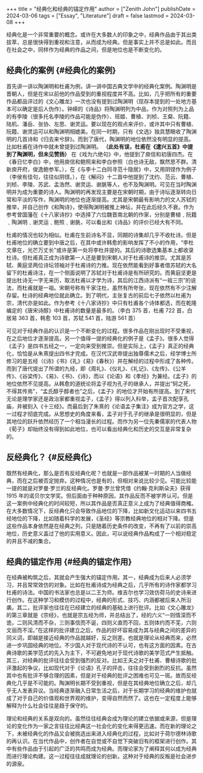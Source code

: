 +++
title = "经典化和经典的锚定作用"
author = ["Zenith John"]
publishDate = 2024-03-06
tags = ["Essay", "Literature"]
draft = false
lastmod = 2024-03-08
+++

经典化是一个非常重要的概念。或许在大多数人的印象之中，经典作品由于其出类拔萃，总是很快得到重视和注意，从而成为经典。但是事实上并不总是如此。而且在社会之中，同样作为经典的作品之间，但是地位也是不断变化的。


## 经典化的案例 {#经典化的案例}

首先讲一讲以陶渊明和杜甫为例，讲一讲中国古典文学中的经典化案例。陶渊明是晋朝人，但是在宋以前他的作品受到的重视程度并不高。比如，几乎把所有的重要作品都品评过的《文心雕龙》一次也没有提到过陶渊明（现存本提到的一处地方基本可以确定是后人伪作）。钟嵘的《诗品》将陶渊明列为中品，作为对照列为上品的有李陵（很多托名李陵的作品可能是伪作）、班姬、曹植、刘桢、王粲、阮籍、陆机、潘岳、张协、左思、谢灵运。要以现在的观点来评价，或许其中只有曹植、阮籍、谢灵运可以和陶渊明相媲美。在同一时期，只有《文选》独具慧眼收了陶渊明的几首诗和《归去来兮辞》。而到了唐代，陶渊明的地位依然没有明显的提高。比如杜甫在诗作中就未曾提到过陶渊明。 **（此处有误，杜甫在《遣兴五首》中提到了陶渊明，但未见赞扬）** 在《戏为六绝句》中，他提到了庾信和初唐四杰。在《春日忆李白》中，他用庾信和鲍照来和李白参照（白也诗无敌，飘然思不群。清新庾开府，俊逸鲍参军。），在《与李十二白同寻范十隐居》中，又用阴铿作为例子（李侯有佳句，往往似阴铿。），在《解闷》十二首中他提到了沈约、范云、曹植、刘桢、李陵、苏武、孟浩然、谢灵运、谢脁等人，也不及陶渊明。可见在当时陶渊明并为成为重要的诗人。陶渊明的再发现主要是在宋朝时期，由于诗坛逐渐转向日常和平淡的写作，陶渊明的地位也逐渐提高。尤其是宋朝最有影响力的文人苏轼的推举，并自己创作《和陶诗》，使得陶渊明被推上神坛，并在此后经久不衰。作为参考曾国藩在《十八家诗抄》中选择了六位魏晋南北朝的作家，分别是曹植﹑阮籍﹑陶渊明﹑谢灵运﹑鲍照﹑谢朓，可以看出和《诗品》的评价已经大有不同。

杜甫的情况也较为相似。杜甫在生前诗名不显，同期的诗集却几乎不收杜诗。但是杜甫地位的确立要到中唐之后，在其中或许韩愈的影响发挥了不小的作用，“李杜文章在，光芒万丈长”或许是第一处将李杜并提的。其后的诗歌选集基本上都收录杜诗。但杜甫真正成为诗歌第一人还是要到宋朝人对于杜甫诗的推崇。尤其是苏轼、黄庭坚两位诗坛领袖对于杜甫诗的力推。现在依然能看到好事者借苏轼的大名留下的杜甫诗注，在一个侧面说明了苏轼对于杜甫诗是有所研究的。而黄庭坚更是提出杜诗无一字无来历，取法杜甫以才学为诗，其后的江西诗派有“一祖三宗”的说法，而杜甫就是一祖。宋朝号称有千家注杜，虽然有所夸张，现在依然有不少注解存留。杜诗的经典地位就此确立。到了明代，主张复古的前后七子依然以杜甫为宗，清代亦是如此。作为参考《十八家诗抄》中只有杜甫各个诗体都选，而在乾隆编定的《唐宋诗醇》中杜甫诗的数量是最多的。（李白 375 首，杜甫 722 首，白居易 363 首，韩愈 103 首，苏轼 541 首，陆游 561 首）

可见对于经典作品的认识是一个不断变化的过程。很多作品在刚出现时不受重视，在之后地位才逐渐提高。另一个值得一提的经典化的例子是《孟子》。很多人觉得《孟子》是四书五经之一，一定向来受到推崇。但是实际上，《孟子》真正的经典化，恰恰是从朱熹提出四书才完成。在汉代汉武帝提出独尊儒术之后，经学博士所修习的是五经（《诗》《书》《礼》《易》《春秋》）并在解经的过程中形成了各种传。而到了唐代提出了所谓的九经，即《周礼》、《仪礼》、《礼记》、《左传》、《公羊传》、《谷梁传》、《易》、《书》、《诗》，而以《论语》和《孝经》为兼经。《孟子》的地位依然不见提高。从韩愈的道统论将孟子视为孔子的继承人，并提出“轲之死，不得其传焉”，“孟氏醇乎醇者也”之后，《孟子》的地位才开始有所提高。到了宋代无论是理学家还是政治家都重视孟子，《孟子》得以列入科举，孟子首次配享孔庙，并被刻入《十三经》。而最后到了朱熹的《论语孟子集注》成为官方之学，这一过程才彻底完成。从思想史的角度来看，孟子对于孔子的继承是很明显的，但是其地位的跃升依然经历了一个相当漫长的过程。而作为另一位先秦儒家的代表人物《荀子》却始终没有得到如此地位，也可以看出经典化和历史的交互是非常复杂的。


## 反经典化？ {#反经典化}

既然有经典化，那么是否有反经典化呢？也就是一部作品被某一时期的人当做经典，而在之后被否定抛弃。这种情况也是有的，但相对来说比较少见。可能比较能一提的就是对罗曼·罗兰的反经典化。罗曼·罗兰曾凭借《约翰·克利斯朵夫》获得 1915 年的诺贝尔文学奖。但后面由于种种原因，其作品反而不被学界认可。但是这一案例中经典化的时间较短，所以其作品是否真正意义上成为了经典值得商榷。在大多数情况下，反经典化只会导致作品地位的下降，比如新文化运动以来四书五经地位的下降，比如随着科学的发展，《圣经》等宗教经典地位的相对下降。但是这些作品本身依然是在经典之列，只是随着历史条件的改变，不再有了以前的崇高地位，历史意义盖过了他的实用意义。因此，可以说经典作品构成了一个相对稳定的并且不减的集合。


## 经典的锚定作用 {#经典的锚定作用}

在经典被构筑之后，其就会产生强大的锚定作用。其一，经典成为后来人必须学习，并且常常效仿的对象。比如在杜甫诗成为经典之后，几乎所有的诗作家都学习杜甫的诗法。中国的书法家也总是以二王为师。维吉尔也学习效仿荷马的史诗来进行创作。在这种学习和模仿的过程中，经典的形式、技巧、内涵都被后来人所沿袭。其二，批评家也往往在已经建立的经典的基础上进行批评。比如《文心雕龙》的第三章就是《宗经》，也就是宗五经为师，并总结出了，经的六义“一则情深而不诡，二则风清而不杂，三则事信而不诞，四则义直而不回，五则体约而不芜，六则文丽而不淫。”在这样的批评建立之后，作品的好坏容易成为其与经典之间的差异的同义词，即越是接近经典的作品就越好，反之则差。也就是理论从经典而来，必然进一步巩固经典的地位。不少国人对于现代诗的不认可，也有这方面的因素。在古典诗歌的美学范式的先入为主下，不可避免地对于现代诗歌的美学范式产生抵触。其三，对经典的批评往往会受到强烈的反对。比如王夫之对于杜甫、曹植诗歌的批评激起的争议，比如现代对于《论语》孔子的抨击，往往会受到剧烈的反抗。虽然其中也有批评不够合理的因素，但是对于经典的批评之困难也可见一斑。故而反经典化几乎是不可能的。陶渊明长期不受到重视，但是在其经典地位确立之后，却几乎无人发表异议。当经典逐渐融入日常生活之后，对于长期学习的经典的维护也就成了对于自己的价值观和世界观的维护，变得自然而然了。这也在一定程度上能够解释为什么社会往往是趋于保守的。

理论和经典的关系是双向的。虽然往往经典会成为理论的建立依据或来源，但是理论的变化作为一家之言往往比经典这一社会化的变化来得更迅速。而在新的理论之下，未被经典化的作品又会被挑选出来进入经典化的过程，比如对于荷尔德林诗歌的再认识。在当代作品中，创作者在自觉或不自觉下突破旧有的框架进行创作。其中有些作品由于引起的广泛的共鸣而成为经典。而理论家为了阐释其何以成为经典而进行理论构建。这一过程往往成就理论的创新。这种对于经典的反叛是社会进步的源泉。
